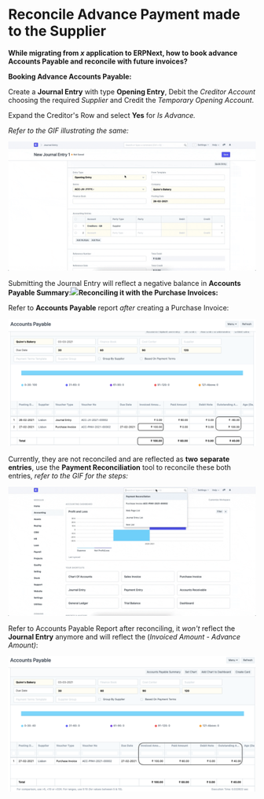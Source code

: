 
# Reconcile Advance Payment made to the Supplier



**While migrating from *x* application to ERPNext, how to book advance Accounts Payable and reconcile with future invoices?**

  


**Booking Advance Accounts Payable:** 

  


Create a **Journal Entry** with type **Opening Entry**, Debit the *Creditor Account* choosing the required *Supplier* and Credit the *Temporary Opening Account*.

Expand the Creditor's Row and select **Yes** for *Is Advance.* 

*Refer to the GIF illustrating the same:* 

  


![](/files/CsMRH40.gif)

  


Submitting the Journal Entry will reflect a negative balance in **Accounts Payable Summary**:![](/files/FJeIj5k.png)**Reconciling it with the Purchase Invoices:** 

  


Refer to **Accounts Payable** report *after* creating a Purchase Invoice:

  


![](/files/cxZArKd.png)

  


Currently, they are not reconciled and are reflected as **two** **separate entries**, use the **Payment Reconciliation** tool to reconcile these both entries, *refer to the GIF for the steps:*

  


![](/files/jbj6LRc.gif)

  


Refer to Accounts Payable Report after reconciling, it *won't* reflect the **Journal Entry** anymore and will reflect the (*Invoiced Amount - Advance Amount)*: 

  


![](/files/vaXYQNc.png)




